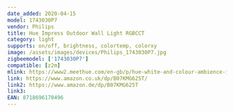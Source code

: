 ```yaml
---
date_added: 2020-04-15
model: 1743030P7
vendor: Philips
title: Hue Impress Outdoor Wall Light RGBCCT
category: light
supports: on/off, brightness, colortemp, colorxy
image: /assets/images/devices/Philips_1743030P7.jpg
zigbeemodel: ['1743030P7']
compatible: [z2m]
mlink: https://www2.meethue.com/en-gb/p/hue-white-and-colour-ambience-impress-outdoor-wall-light/1742930P7
link: https://www.amazon.co.uk/dp/B07KMG625T/
link2: https://www.amazon.de/dp/B07KMG625T
link3: 
EAN: 8718696170496
---
```


